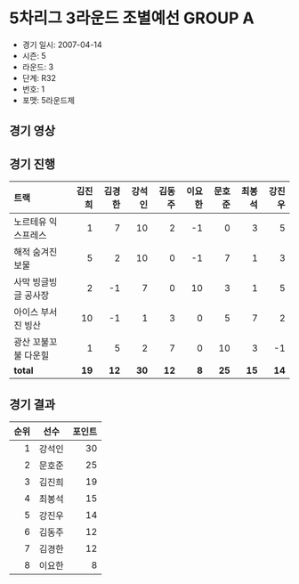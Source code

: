 # 5차리그 3라운드 조별예선 GROUP A

- 경기 일시: 2007-04-14
- 시즌: 5
- 라운드: 3
- 단계: R32
- 번호: 1
- 포맷: 5라운드제





## 경기 영상
## 경기 진행

| 트랙 | 김진희 | 김경한 | 강석인 | 김동주 | 이요한 | 문호준 | 최봉석 | 강진우 |
|:---|---:|---:|---:|---:|---:|---:|---:|---:|
| 노르테유 익스프레스 | 1 | 7 | 10 | 2 | -1 | 0 | 3 | 5 |
| 해적 숨겨진 보물 | 5 | 2 | 10 | 0 | -1 | 7 | 1 | 3 |
| 사막 빙글빙글 공사장 | 2 | -1 | 7 | 0 | 10 | 3 | 1 | 5 |
| 아이스 부서진 빙산 | 10 | -1 | 1 | 3 | 0 | 5 | 7 | 2 |
| 광산 꼬불꼬불 다운힐 | 1 | 5 | 2 | 7 | 0 | 10 | 3 | -1 |
| __total__ | __19__ | __12__ | __30__ | __12__ | __8__ | __25__ | __15__ | __14__ |




## 경기 결과

| 순위 | 선수 | 포인트 |
|---:|:---:|---:|
| 1 | 강석인 | 30 |
| 2 | 문호준 | 25 |
| 3 | 김진희 | 19 |
| 4 | 최봉석 | 15 |
| 5 | 강진우 | 14 |
| 6 | 김동주 | 12 |
| 7 | 김경한 | 12 |
| 8 | 이요한 | 8 |

